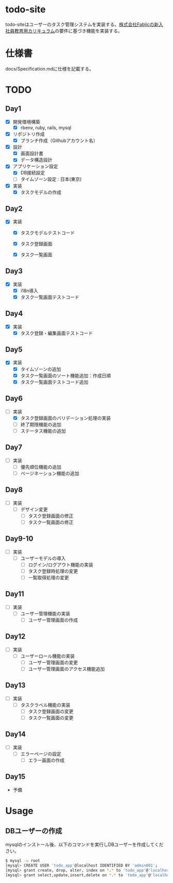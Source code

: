 # todo-site

todo-siteはユーザーのタスク管理システムを実装する。[株式会社Fablicの新入社員教育用カリキュラム](https://github.com/Fablic/training)の要件に基づき機能を実装する。

# 仕様書

docs/Specification.mdに仕様を記載する。

# TODO

## Day1

- [x] 開発環境構築
    - [x] rbenv, ruby, rails, mysql
- [x] リポジトリ作成
    - [x] ブランチ作成（Githubアカウント名）
- [x] 設計
    - [x] 画面設計書
    - [x] データ構造設計
- [x] アプリケーション設定
    - [x] DB接続設定
    - [ ] タイムゾーン設定 : 日本(東京)
- [x] 実装
    - [x] タスクモデルの作成

## Day2
- [x] 実装
    - [x] タスクモデルテストコード
    - [x] タスク登録画面
    - [x] タスク一覧画面


## Day3
- [x] 実装
    - [x] i18n導入
    - [x] タスク一覧画面テストコード

## Day4
- [x] 実装
    - [x] タスク登録・編集画面テストコード

## Day5
- [x] 実装
    - [x] タイムゾーンの追加
    - [x] タスク一覧画面のソート機能追加：作成日順
    - [x] タスク一覧画面テストコード追加

## Day6
- [ ] 実装
    - [x] タスク登録画面のバリデーション処理の実装
    - [ ] 終了期限機能の追加
    - [ ] ステータス機能の追加

## Day7
- [ ] 実装
    - [ ] 優先順位機能の追加
    - [ ] ページネーション機能の追加

## Day8
- [ ] 実装
    - [ ] デザイン変更
        - [ ] タスク登録画面の修正
        - [ ] タスク一覧画面の修正

## Day9-10
- [ ] 実装
    - [ ] ユーザーモデルの導入
        - [ ] ログイン/ログアウト機能の実装
        - [ ] タスク登録時処理の変更
        - [ ] 一覧取得処理の変更

## Day11
- [ ] 実装
    - [ ] ユーザー管理機能の実装
        - [ ] ユーザー管理画面の作成

## Day12
- [ ] 実装
    - [ ] ユーザーロール機能の実装
        - [ ] ユーザー管理画面の変更
        - [ ] ユーザー管理画面のアクセス機能追加

## Day13
- [ ] 実装
    - [ ] タスクラベル機能の実装
        - [ ] タスク登録画面の変更
        - [ ] タスク一覧画面の変更

## Day14
- [ ] 実装
    - [ ] エラーページの設定
        - [ ] エラー画面の作成

## Day15
- 予備

# Usage

## DBユーザーの作成

mysqlのインストール後、以下のコマンドを実行しDBユーザーを作成してください。

```sh
$ mysql -u root
[mysql> CREATE USER 'todo_app'@localhost IDENTIFIED BY 'admin001';
[mysql> grant create, drop, alter, index on *.* to 'todo_app'@'localhost';
[mysql> grant select,update,insert,delete on *.* to 'todo_app'@'localhost';
```
